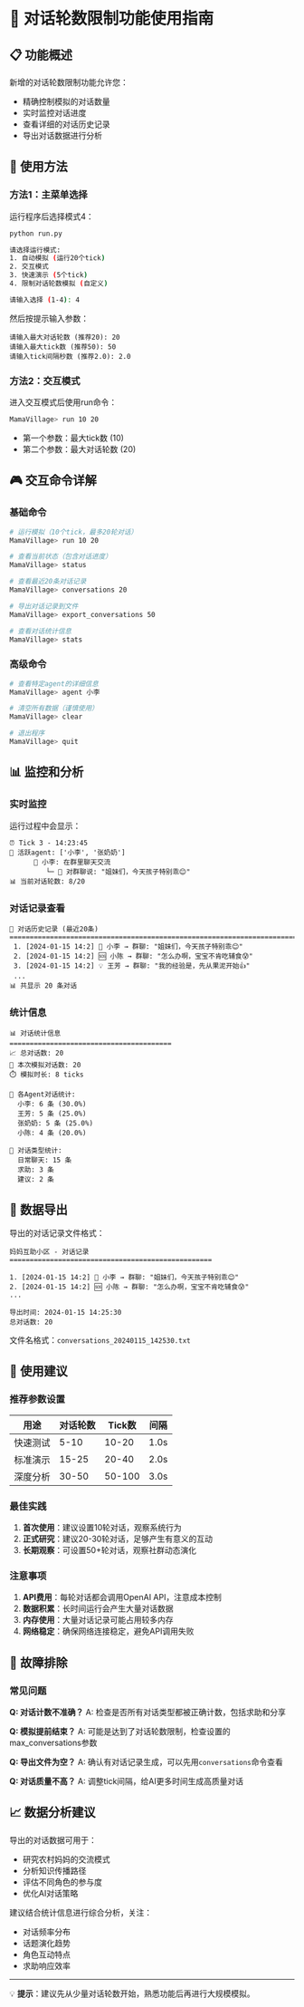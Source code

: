 # 🎯 对话轮数限制功能使用指南

## 📋 功能概述

新增的对话轮数限制功能允许您：
- 精确控制模拟的对话数量
- 实时监控对话进度
- 查看详细的对话历史记录
- 导出对话数据进行分析

## 🚀 使用方法

### 方法1：主菜单选择

运行程序后选择模式4：
```bash
python run.py

请选择运行模式:
1. 自动模拟 (运行20个tick)
2. 交互模式  
3. 快速演示 (5个tick)
4. 限制对话轮数模拟 (自定义)

请输入选择 (1-4): 4
```

然后按提示输入参数：
```
请输入最大对话轮数 (推荐20): 20
请输入最大tick数 (推荐50): 50  
请输入tick间隔秒数 (推荐2.0): 2.0
```

### 方法2：交互模式

进入交互模式后使用run命令：
```bash
MamaVillage> run 10 20
```
- 第一个参数：最大tick数 (10)
- 第二个参数：最大对话轮数 (20)

## 🎮 交互命令详解

### 基础命令
```bash
# 运行模拟（10个tick，最多20轮对话）
MamaVillage> run 10 20

# 查看当前状态（包含对话进度）
MamaVillage> status

# 查看最近20条对话记录
MamaVillage> conversations 20

# 导出对话记录到文件
MamaVillage> export_conversations 50

# 查看对话统计信息
MamaVillage> stats
```

### 高级命令
```bash
# 查看特定agent的详细信息
MamaVillage> agent 小李

# 清空所有数据（谨慎使用）
MamaVillage> clear

# 退出程序
MamaVillage> quit
```

## 📊 监控和分析

### 实时监控
运行过程中会显示：
```
⏰ Tick 3 - 14:23:45
🎯 活跃agent: ['小李', '张奶奶']
      💬 小李: 在群里聊天交流
         └─ 💬 对群聊说: "姐妹们，今天孩子特别乖😊"
📊 当前对话轮数: 8/20
```

### 对话记录查看
```
💬 对话历史记录 (最近20条)
================================================================================
 1. [2024-01-15 14:2] 💬 小李 → 群聊: "姐妹们，今天孩子特别乖😊"
 2. [2024-01-15 14:2] 🆘 小陈 → 群聊: "怎么办啊，宝宝不肯吃辅食😰"
 3. [2024-01-15 14:2] 💡 王芳 → 群聊: "我的经验是，先从果泥开始👍"
 ...
📊 共显示 20 条对话
```

### 统计信息
```
📊 对话统计信息
========================================
📈 总对话数: 20
🎯 本次模拟对话数: 20
⏱️ 模拟时长: 8 ticks

👥 各Agent对话统计:
  小李: 6 条 (30.0%)
  王芳: 5 条 (25.0%)
  张奶奶: 5 条 (25.0%)
  小陈: 4 条 (20.0%)

📝 对话类型统计:
  日常聊天: 15 条
  求助: 3 条
  建议: 2 条
```

## 💾 数据导出

导出的对话记录文件格式：
```
妈妈互助小区 - 对话记录
==================================================

1. [2024-01-15 14:2] 💬 小李 → 群聊: "姐妹们，今天孩子特别乖😊"
2. [2024-01-15 14:2] 🆘 小陈 → 群聊: "怎么办啊，宝宝不肯吃辅食😰"
...

导出时间: 2024-01-15 14:25:30
总对话数: 20
```

文件名格式：`conversations_20240115_142530.txt`

## 🎯 使用建议

### 推荐参数设置

| 用途 | 对话轮数 | Tick数 | 间隔 |
|------|----------|---------|------|
| 快速测试 | 5-10 | 10-20 | 1.0s |
| 标准演示 | 15-25 | 20-40 | 2.0s |
| 深度分析 | 30-50 | 50-100 | 3.0s |

### 最佳实践

1. **首次使用**：建议设置10轮对话，观察系统行为
2. **正式研究**：建议20-30轮对话，足够产生有意义的互动
3. **长期观察**：可设置50+轮对话，观察社群动态演化

### 注意事项

1. **API费用**：每轮对话都会调用OpenAI API，注意成本控制
2. **数据积累**：长时间运行会产生大量对话数据
3. **内存使用**：大量对话记录可能占用较多内存
4. **网络稳定**：确保网络连接稳定，避免API调用失败

## 🔧 故障排除

### 常见问题

**Q: 对话计数不准确？**
A: 检查是否所有对话类型都被正确计数，包括求助和分享

**Q: 模拟提前结束？**
A: 可能是达到了对话轮数限制，检查设置的max_conversations参数

**Q: 导出文件为空？**
A: 确认有对话记录生成，可以先用`conversations`命令查看

**Q: 对话质量不高？**
A: 调整tick间隔，给AI更多时间生成高质量对话

## 📈 数据分析建议

导出的对话数据可用于：
- 研究农村妈妈的交流模式
- 分析知识传播路径
- 评估不同角色的参与度
- 优化AI对话策略

建议结合统计信息进行综合分析，关注：
- 对话频率分布
- 话题演化趋势  
- 角色互动特点
- 求助响应效率

---

💡 **提示**：建议先从少量对话轮数开始，熟悉功能后再进行大规模模拟。